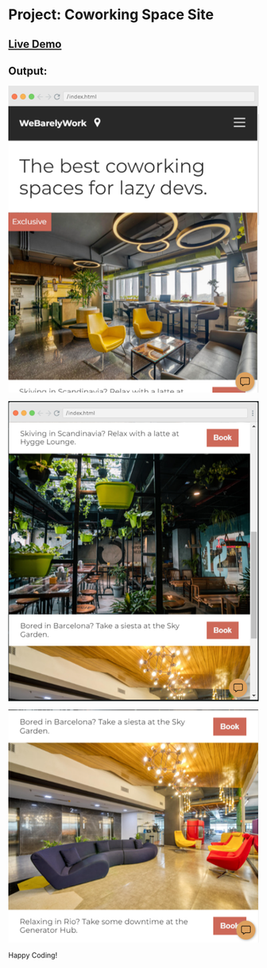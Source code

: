 # Project: Coworking Space Site

## <a href="https://comforting-shortbread-63a9e3.netlify.app/">Live Demo </a>

## Output:
![part 1](image.png)

![part 2](image-1.png)

![part 3](image-2.png)

Happy Coding!
